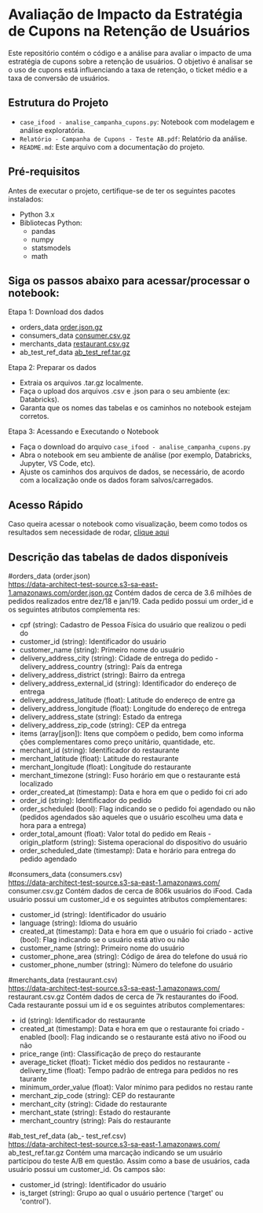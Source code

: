 # Avaliação de Impacto da Estratégia de Cupons na Retenção de Usuários

Este repositório contém o código e a análise para avaliar o impacto de uma estratégia de cupons sobre a retenção de usuários. O objetivo é analisar se o uso de cupons está influenciando a taxa de retenção, o ticket médio e a taxa de conversão de usuários.

## Estrutura do Projeto
- `case_ifood - analise_campanha_cupons.py`: Notebook com modelagem e análise exploratória.
- `Relatório - Campanha de Cupons - Teste AB.pdf`: Relatório da análise.
- `README.md`: Este arquivo com a documentação do projeto.

## Pré-requisitos

Antes de executar o projeto, certifique-se de ter os seguintes pacotes instalados:

- Python 3.x
- Bibliotecas Python:
  - pandas
  - numpy
  - statsmodels
  - math


## Siga os passos abaixo para acessar/processar o notebook:

Etapa 1: Download dos dados

- orders_data	[order.json.gz](https://data-architect-test-source.s3-sa-east-1.amazonaws.com/order.json.gz)
- consumers_data	[consumer.csv.gz](https://data-architect-test-source.s3-sa-east-1.amazonaws.com/consumer.csv.gz)
- merchants_data	[restaurant.csv.gz](https://data-architect-test-source.s3-sa-east-1.amazonaws.com/restaurant.csv.gz)
- ab_test_ref_data	[ab_test_ref.tar.gz](https://data-architect-test-source.s3-sa-east-1.amazonaws.com/ab_test_ref.tar.gz)

Etapa 2: Preparar os dados
- Extraia os arquivos .tar.gz localmente.
- Faça o upload dos arquivos .csv e .json para o seu ambiente (ex: Databricks).
- Garanta que os nomes das tabelas e os caminhos no notebook estejam corretos.

Etapa 3: Acessando e Executando o Notebook 
- Faça o download do arquivo `case_ifood - analise_campanha_cupons.py` 
- Abra o notebook em seu ambiente de análise (por exemplo, Databricks, Jupyter, VS Code, etc).
- Ajuste os caminhos dos arquivos de dados, se necessário, de acordo com a localização onde os dados foram salvos/carregados.
   
## Acesso Rápido
Caso queira acessar o notebook como visualização, beem como todos os resultados sem necessidade de rodar, [clique aqui](https://databricks-prod-cloudfront.cloud.databricks.com/public/4027ec902e239c93eaaa8714f173bcfc/2110729935403588/2434208335637225/4474531956897067/latest.html)

## Descrição das tabelas de dados disponíveis  

#orders_data (order.json)  
https://data-architect-test-source.s3-sa-east-1.amazonaws.com/order.json.gz 
Contém dados de cerca de 3.6 milhões de pedidos realizados entre dez/18 e  jan/19. Cada pedido possui um order_id e os seguintes atributos complementa res:  
- cpf (string): Cadastro de Pessoa Física do usuário que realizou o pedi do  
- customer_id (string): Identificador do usuário  
- customer_name (string): Primeiro nome do usuário  
- delivery_address_city (string): Cidade de entrega do pedido  - delivery_address_country (string): País da entrega  
- delivery_address_district (string): Bairro da entrega  
- delivery_address_external_id (string): Identificador do endereço  de entrega  
- delivery_address_latitude (float): Latitude do endereço de entre ga  
- delivery_address_longitude (float): Longitude do endereço de  entrega  
- delivery_address_state (string): Estado da entrega  
- delivery_address_zip_code (string): CEP da entrega  
- items (array[json]): Itens que compõem o pedido, bem como informa ções complementares como preço unitário, quantidade, etc. 
- merchant_id (string): Identificador do restaurante  
- merchant_latitude (float): Latitude do restaurante  
- merchant_longitude (float): Longitude do restaurante  
- merchant_timezone (string): Fuso horário em que o restaurante está  localizado  
- order_created_at (timestamp): Data e hora em que o pedido foi cri ado  
- order_id (string): Identificador do pedido  
- order_scheduled (bool): Flag indicando se o pedido foi agendado ou  não (pedidos agendados são aqueles que o usuário escolheu uma data  e hora para a entrega)  
- order_total_amount (float): Valor total do pedido em Reais  - origin_platform (string): Sistema operacional do dispositivo do  usuário  
- order_scheduled_date (timestamp): Data e horário para entrega do  pedido agendado

#consumers_data (consumers.csv)  
https://data-architect-test-source.s3-sa-east-1.amazonaws.com/ consumer.csv.gz 
Contém dados de cerca de 806k usuários do iFood. Cada usuário possui um  customer_id e os seguintes atributos complementares:  
- customer_id (string): Identificador do usuário  
- language (string): Idioma do usuário  
- created_at (timestamp): Data e hora em que o usuário foi criado  - active (bool): Flag indicando se o usuário está ativo ou não 
- customer_name (string): Primeiro nome do usuário  
- customer_phone_area (string): Código de área do telefone do usuá rio  
- customer_phone_number (string): Número do telefone do usuário  

#merchants_data (restaurant.csv)  
https://data-architect-test-source.s3-sa-east-1.amazonaws.com/ restaurant.csv.gz 
Contém dados de cerca de 7k restaurantes do iFood. Cada restaurante possui  um id e os seguintes atributos complementares:  
- id (string): Identificador do restaurante  
- created_at (timestamp): Data e hora em que o restaurante foi criado  - enabled (bool): Flag indicando se o restaurante está ativo no iFood ou  não  
- price_range (int): Classificação de preço do restaurante  
- average_ticket (float): Ticket médio dos pedidos no restaurante  - delivery_time (float): Tempo padrão de entrega para pedidos no res taurante  
- minimum_order_value (float): Valor mínimo para pedidos no restau rante  
- merchant_zip_code (string): CEP do restaurante  
- merchant_city (string): Cidade do restaurante  
- merchant_state (string): Estado do restaurante  
- merchant_country (string): País do restaurante 

#ab_test_ref_data (ab_- test_ref.csv)  
https://data-architect-test-source.s3-sa-east-1.amazonaws.com/ ab_test_ref.tar.gz 
Contém uma marcação indicando se um usuário participou do teste A/B em  questão. Assim como a base de usuários, cada usuário possui um customer_id.  Os campos são:  
- customer_id (string): Identificador do usuário  
- is_target (string): Grupo ao qual o usuário pertence ('target' ou  'control').
